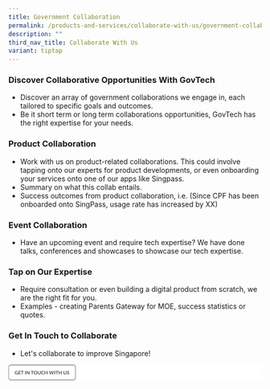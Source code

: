 ```yaml
---
title: Government Collaboration
permalink: /products-and-services/collaborate-with-us/government-collaboration/
description: ""
third_nav_title: Collaborate With Us
variant: tiptap
---
```

### **Discover Collaborative Opportunities With GovTech**

* Discover an array of government collaborations we engage in, each tailored to specific goals and outcomes. 
* Be it short term or long term collaborations opportunities, GovTech has the right expertise for your needs.

### **Product Collaboration**
 
 * Work with us on product-related collaborations. This could involve tapping onto our experts for product developments, or even onboarding your services onto one of our apps like Singpass. 
 * Summary on what this collab entails. 
 * Success outcomes from product collaboration, i.e. (Since CPF has been onboarded onto SingPass, usage rate has increased by XX)

### **Event Collaboration**
 
 * Have an upcoming event and require tech expertise? We have done talks, conferences and showcases to showcase our tech expertise.

### **Tap on Our Expertise**
 
 * Require consultation or even building a digital product from scratch, we are the right fit for you.
 * Examples - creating Parents Gateway for MOE, success statistics or quotes.

### **Get In Touch to Collaborate**
 
 * Let's collaborate to improve Singapore!

![](/images/get%20in%20touch.png)